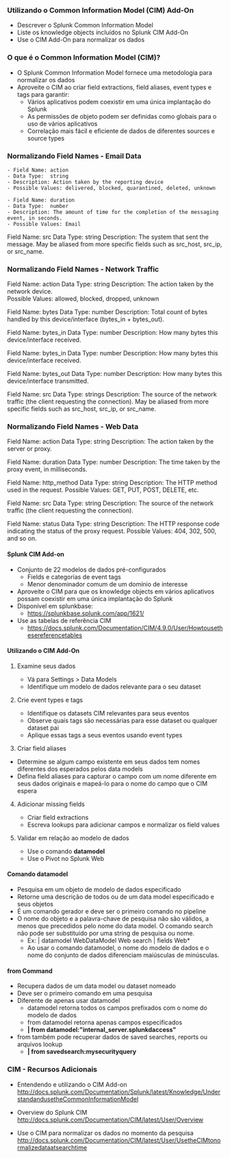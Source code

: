 

### Utilizando o Common Information Model (CIM) Add-On

* Descrever o Splunk Common Information Model
* Liste os knowledge objects incluídos no Splunk CIM Add-On
* Use o CIM Add-On para normalizar os dados

### O que é o Common Information Model (CIM)?
* O Splunk Common Information Model fornece uma metodologia para normalizar os dados
* Aproveite o CIM ao criar field extractions, field aliases, event types e tags para garantir:
    - Vários aplicativos podem coexistir em uma única implantação do Splunk
    - As permissões de objeto podem ser definidas como globais para o uso de vários aplicativos
    - Correlação mais fácil e eficiente de dados de diferentes sources e source types

### Normalizando Field Names - Email Data
    - Field Name: action
    - Data Type:  string
    - Description: Action taken by the reporting device
    - Possible Values: delivered, blocked, quarantined, deleted, unknown

    - Field Name: duration
    - Data Type:  number
    - Description: The amount of time for the completion of the messaging event, in seconds.
    - Possible Values: Email

Field Name: src
Data Type:  string
Description: The system that sent the message. May be aliased from more specific fields such as src_host, src_ip, or src_name.	

### Normalizando Field Names - Network Traffic
Field Name: action
Data Type: string
Description: The action taken by the network device.	
Possible Values: allowed, blocked, dropped, unknown

Field Name: bytes
Data Type: number
Description: Total count of bytes handled by this device/interface (bytes_in + bytes_out).	
	
Field Name: bytes_in
Data Type: number
Description: How many bytes this device/interface received.
	
Field Name: bytes_in
Data Type: number
Description: How many bytes this device/interface received.

Field Name: bytes_out
Data Type: number
Description: How many bytes this device/interface transmitted.

Field Name: src
Data Type: strings
Description: The source of the network traffic (the client requesting the connection). May be aliased from more specific fields such as src_host, src_ip, or src_name.	

### Normalizando Field Names - Web Data
Field Name: action
Data Type: string
Description: The action taken by the server or proxy.	

Field Name: duration
Data Type: number
Description: The time taken by the proxy event, in milliseconds.	

Field Name: http_method
Data Type: string
Description: The HTTP method used in the request.
Possible Values: GET, PUT, POST, DELETE, etc.

Field Name: src
Data Type: string
Description: The source of the network traffic (the client requesting the connection). 

Field Name: status
Data Type: string
Description: The HTTP response code indicating the status of the proxy request.
Possible Values: 404, 302, 500, and so on.

#### Splunk CIM Add-on
* Conjunto de 22 modelos de dados pré-configurados
    - Fields e categorias de event tags
    - Menor denominador comum de um domínio de interesse
* Aproveite o CIM para que os knowledge objects em vários aplicativos possam coexistir em uma única implantação do Splunk
* Disponível em splunkbase:
    - https://splunkbase.splunk.com/app/1621/
* Use as tabelas de referência CIM
    - https://docs.splunk.com/Documentation/CIM/4.9.0/User/Howtousethesereferencetables

#### Utilizando o CIM Add-On
1. Examine seus dados
    - Vá para Settings > Data Models
    - Identifique um modelo de dados relevante para o seu dataset

2. Crie event types e tags
    - Identifique os datasets CIM relevantes para seus eventos
    - Observe quais tags são necessárias para esse dataset ou qualquer dataset pai
    - Aplique essas tags a seus eventos usando event types

3. Criar field aliases
- Determine se algum campo existente em seus dados tem nomes diferentes dos esperados pelos data models
- Defina field aliases para capturar o campo com um nome diferente em seus dados originais e mapeá-lo para o nome do campo que o CIM espera

4. Adicionar missing fields
    - Criar field extractions
    - Escreva lookups para adicionar campos e normalizar os field values

5. Validar em relação ao modelo de dados
    - Use o comando **datamodel**
    - Use o Pivot no Splunk Web

#### Comando datamodel
* Pesquisa em um objeto de modelo de dados especificado
* Retorne uma descrição de todos ou de um data model especificado e seus objetos
* É um comando gerador e deve ser o primeiro comando no pipeline
* O nome do objeto e a palavra-chave de pesquisa não são válidos, a menos que precedidos pelo nome do data model. O comando search não pode ser substituído por uma string de pesquisa ou nome.
    - Ex: | datamodel WebDataModel Web search | fields Web*
    - Ao usar o comando datamodel, o nome do modelo de dados e o nome do conjunto de dados diferenciam maiúsculas de minúsculas.

#### from Command
* Recupera dados de um data model ou dataset nomeado
* Deve ser o primeiro comando em uma pesquisa
* Diferente de apenas usar datamodel
    - datamodel retorna todos os campos prefixados com o nome do modelo de dados
    - from datamodel retorna apenas campos especificados
    - **| from datamodel:"internal_server.splunkdaccess"**
* from também pode recuperar dados de saved searches, reports ou arquivos lookup
    - **| from savedsearch:mysecurityquery**

### CIM - Recursos Adicionais
* Entendendo e utilizando o CIM Add-on
http://docs.splunk.com/Documentation/Splunk/latest/Knowledge/UnderstandandusetheCommonInformationModel

* Overview do Splunk CIM
http://docs.splunk.com/Documentation/CIM/latest/User/Overview

* Use o CIM para normalizar os dados no momento da pesquisa
http://docs.splunk.com/Documentation/CIM/latest/User/UsetheCIMtonormalizedataatsearchtime
